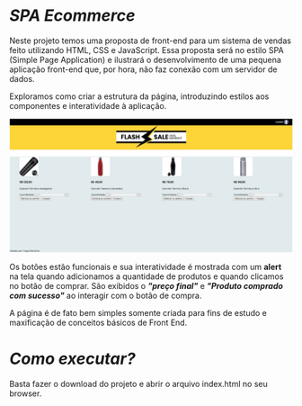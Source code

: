 # ***SPA Ecommerce***

Neste projeto temos uma proposta de front-end para um sistema de vendas feito utilizando HTML, CSS e JavaScript. 
Essa proposta será no estilo SPA (Simple Page Application) e ilustrará o desenvolvimento de uma pequena aplicação front-end que, por hora, não faz conexão com um servidor de dados.

Exploramos como criar a estrutura da página, introduzindo estilos aos componentes e interatividade à aplicação.

![spa de uma lista de compras](https://github.com/Penichezito/SPA-Ecommerce/blob/main/imgs/spa-simplificada-ecommerce.jpg)

Os botões estão funcionais e sua interatividade é mostrada com um **alert** na tela quando adicionamos a quantidade de produtos e quando clicamos no botão de comprar. São exibidos o ***"preço final"*** e ***"Produto comprado com sucesso"*** ao interagir com o botão de compra.

A página é de fato bem simples somente criada para fins de estudo e maxificação de conceitos básicos de Front End.

# ***Como executar?***
Basta fazer o download do projeto e abrir o arquivo index.html no seu browser.

